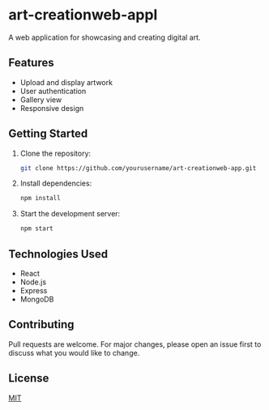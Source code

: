 # art-creationweb-appI

A web application for showcasing and creating digital art.

## Features
- Upload and display artwork
- User authentication
- Gallery view
- Responsive design

## Getting Started

1. Clone the repository:
    ```bash
    git clone https://github.com/yourusername/art-creationweb-app.git
    ```
2. Install dependencies:
    ```bash
    npm install
    ```
3. Start the development server:
    ```bash
    npm start
    ```

## Technologies Used
- React
- Node.js
- Express
- MongoDB

## Contributing
Pull requests are welcome. For major changes, please open an issue first to discuss what you would like to change.

## License
[MIT](LICENSE)